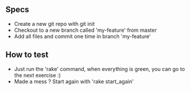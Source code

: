 ## Specs
- Create a new git repo with git init
- Checkout to a new branch called 'my-feature' from master
- Add all files and commit one time in branch 'my-feature'

## How to test
- Just run the 'rake' command, when everything is green, you can go to the next exercise :)
- Made a mess ? Start again with 'rake start_again'
